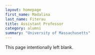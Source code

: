 ```yaml
---
layout: homepage
first_name: Madalina
last_name: Fiterau
title: Assistant Professor
category: alumni
summary: "University of Massachusetts"
---
```


This page intentionally left blank.